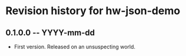 # Revision history for hw-json-demo

## 0.1.0.0 -- YYYY-mm-dd

* First version. Released on an unsuspecting world.
